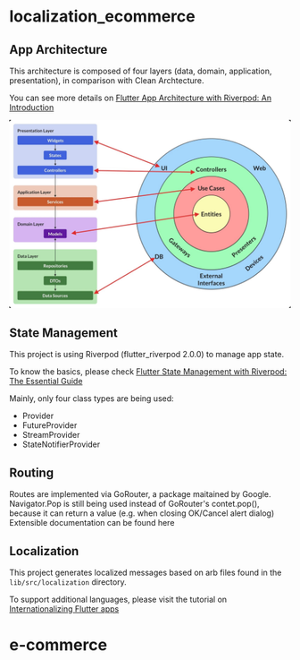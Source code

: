 # localization_ecommerce

## App Architecture 

This architecture is composed of four layers (data, domain, application, presentation), in comparison with Clean Archtecture.

You can see more details on 
[Flutter App Architecture with Riverpod: An Introduction](https://codewithandrea.com/articles/flutter-app-architecture-riverpod-introduction/)


![Riverpod Architecture](/assets/documentation/app_architecture.jpg?raw=true "Riverpod Architecture")


## State Management

This project is using Riverpod (flutter_riverpod 2.0.0) to manage app state. 

To know the basics, please check
[Flutter State Management with Riverpod: The Essential Guide](https://codewithandrea.com/articles/flutter-state-management-riverpod/)

Mainly, only four class types are being used:
- Provider
- FutureProvider
- StreamProvider
- StateNotifierProvider


## Routing

Routes are implemented via GoRouter, a package maitained by Google. Navigator.Pop is still being used instead of GoRouter's contet.pop(), because it can return a value (e.g. when closing OK/Cancel alert dialog) Extensible documentation can be found here


## Localization

This project generates localized messages based on arb files found in
the `lib/src/localization` directory.

To support additional languages, please visit the tutorial on
[Internationalizing Flutter
apps](https://flutter.dev/docs/development/accessibility-and-localization/internationalization)
# e-commerce

